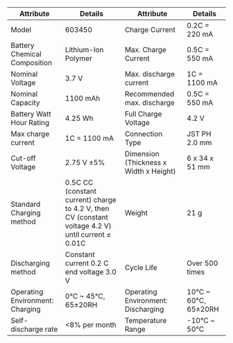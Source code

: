 <!--
 Copyright (c) 2024 David Such
 
 This software is released under the MIT License.
 https://opensource.org/licenses/MIT
-->

| Attribute                                             | Details                                     | Attribute                                              | Details                                     |
|-------------------------------------------------------|---------------------------------------------|--------------------------------------------------------|---------------------------------------------|
| Model                                                 | 603450                                      | Charge Current                                         | 0.2C = 220 mA                               |
| Battery Chemical Composition                          | Lithium-Ion Polymer                         | Max. Charge Current                                    | 0.5C = 550 mA                               |
| Nominal Voltage                                       | 3.7 V                                       | Max. discharge current                                 | 1C = 1100 mA                                |
| Nominal Capacity                                      | 1100 mAh                                    | Recommended max. discharge                             | 0.5C = 550 mA                               |
| Battery Watt Hour Rating                              | 4.25 Wh                                     | Full Charge Voltage                                    | 4.2 V                                       |
| Max charge current                                    | 1C = 1100 mA                                | Connection Type                                        | JST PH 2.0 mm                               |
| Cut-off Voltage                                       | 2.75 V ±5%                                 | Dimension (Thickness x Width x Height)                 | 6 x 34 x 51 mm                                  |
| Standard Charging method                              | 0.5C CC (constant current) charge to 4.2 V, then CV (constant voltage 4.2 V) until current ≤ 0.01C | Weight                                                 | 21 g                                        |
| Discharging method                                    | Constant current 0.2 C end voltage 3.0 V    | Cycle Life                                             | Over 500 times                              |
| Operating Environment: Charging                       | 0°C ~ 45°C, 65±20RH                         | Operating Environment: Discharging                     | 10°C ~ 60°C, 65±20RH                        |
| Self-discharge rate                                   | <8% per month                               | Temperature Range                                      | -10℃ ~ 50℃                                  |